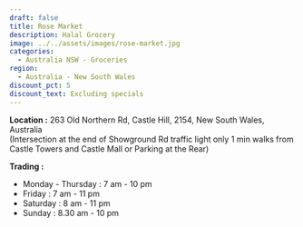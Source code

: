 ```yaml
---
draft: false
title: Rose Market
description: Halal Grocery
image: ../../assets/images/rose-market.jpg
categories:
  - Australia NSW - Groceries
region:
  - Australia - New South Wales
discount_pct: 5
discount_text: Excluding specials
---
```


**Location :** 263 Old Northern Rd, Castle Hill, 2154, New South Wales, Australia\
(Intersection at the end of Showground Rd traffic light only 1 min walks from Castle Towers and Castle Mall or Parking at the Rear)

**Trading :**

- Monday - Thursday : 7 am - 10 pm
- Friday : 7 am - 11 pm
- Saturday : 8 am - 11 pm
- Sunday : 8.30 am - 10 pm
